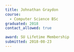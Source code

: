 ```yaml
---
title: Johnathan Graydon
course:
  - Computer Science BSc
graduated: 2018
contact_allowed: true

award: SU Lifetime Membership
submitted: 2018-08-23
---
```

